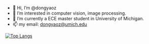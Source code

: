 - 👋 Hi, I’m @dongyaoz
- 👀 I’m interested in computer vision, image processing.
- 🌱 I’m currently a ECE master student in University of Michigan.
- 📫 my email: dongyaoz@umich.edu

<!---
dongyaoz/dongyaoz is a ✨ special ✨ repository because its `README.md` (this file) appears on your GitHub profile.
You can click the Preview link to take a look at your changes.
- 💞️ I’m looking to collaborate on ...
--->
<!-- [![Dongyao's GitHub stats](https://github-readme-stats.vercel.app/api?username=dongyaoz&hide=stars,contribs&count_private=true&show_icons=true&theme=tokyonight)](https://github.com/anuraghazra/github-readme-stats) -->

[![Top Langs](https://github-readme-stats.vercel.app/api/top-langs/?username=dongyaoz&layout=compact&count_private=false&theme=tokyonight)](https://github.com/anuraghazra/github-readme-stats)

<!-- [![Dongyao's wakatime stats](https://github-readme-stats.vercel.app/api/wakatime?username=)](https://github.com/anuraghazra/github-readme-stats) -->

<!-- <a href="https://github.com/anuraghazra/github-readme-stats">
  <img align="center" src=https://github-readme-stats.vercel.app/api?username=dongyaoz&hide=stars,contribs&count_private=true&show_icons=true&theme=tokyonight />
</a>
<a href="https://github.com/anuraghazra/convoychat">
  <img align="center" src=https://github-readme-stats.vercel.app/api/top-langs/?username=dongyaoz&layout=compact&theme=tokyonight />
</a>
 -->
